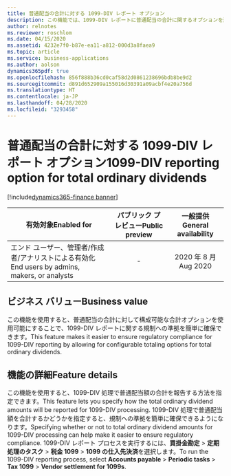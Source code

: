 ```yaml
---
title: 普通配当の合計に対する 1099-DIV レポート オプション
description: この機能では、1099-DIV レポートに普通配当の合計に関するオプションを追加して、組織がコンプライアンスを維持できるようにします。
author: relnotes
ms.reviewer: roschlom
ms.date: 04/15/2020
ms.assetid: 4232e7f0-b87e-ea11-a812-000d3a8faea9
ms.topic: article
ms.service: business-applications
ms.author: aolson
dynamics365pdf: true
ms.openlocfilehash: 856f888b36cd0caf58d2d0861238696bdb8be9d2
ms.sourcegitcommit: d891d652909a155016d30391a09acbf4e20a756d
ms.translationtype: HT
ms.contentlocale: ja-JP
ms.lasthandoff: 04/28/2020
ms.locfileid: "3293458"
---
```

# <a name="1099-div-reporting-option-for-total-ordinary-dividends"></a><span data-ttu-id="6b5f7-103">普通配当の合計に対する 1099-DIV レポート オプション</span><span class="sxs-lookup"><span data-stu-id="6b5f7-103">1099-DIV reporting option for total ordinary dividends</span></span>
[!include[dynamics365-finance banner](../includes/dynamics365-finance.md)]

| <span data-ttu-id="6b5f7-104">有効対象</span><span class="sxs-lookup"><span data-stu-id="6b5f7-104">Enabled for</span></span>    |  <span data-ttu-id="6b5f7-105">パブリック プレビュー</span><span class="sxs-lookup"><span data-stu-id="6b5f7-105">Public preview</span></span> | <span data-ttu-id="6b5f7-106">一般提供</span><span class="sxs-lookup"><span data-stu-id="6b5f7-106">General availability</span></span> | 
| ---------- | :----------: |:----------: |
|<span data-ttu-id="6b5f7-107">エンド ユーザー、管理者/作成者/アナリストによる有効化</span><span class="sxs-lookup"><span data-stu-id="6b5f7-107">End users by admins, makers, or analysts</span></span>|-| <span data-ttu-id="6b5f7-108">2020 年 8 月</span><span class="sxs-lookup"><span data-stu-id="6b5f7-108">Aug 2020</span></span>|


## <a name="business-value"></a><span data-ttu-id="6b5f7-109">ビジネス バリュー</span><span class="sxs-lookup"><span data-stu-id="6b5f7-109">Business value</span></span>
<!-- bv start -->
<span data-ttu-id="6b5f7-110">この機能を使用すると、普通配当の合計に対して構成可能な合計オプションを使用可能にすることで、1099-DIV レポートに関する規制への準拠を簡単に確保できます。</span><span class="sxs-lookup"><span data-stu-id="6b5f7-110">This feature makes it easier to ensure regulatory compliance for 1099-DIV reporting by allowing for configurable totaling options for total ordinary dividends.</span></span>  
<!-- bv end -->



## <a name="feature-details"></a><span data-ttu-id="6b5f7-111">機能の詳細</span><span class="sxs-lookup"><span data-stu-id="6b5f7-111">Feature details</span></span>
<!--feature detail start -->
<span data-ttu-id="6b5f7-112">この機能を使用すると、1099-DIV 処理で普通配当額の合計を報告する方法を指定できます。</span><span class="sxs-lookup"><span data-stu-id="6b5f7-112">This feature lets you specify how the total ordinary dividend amounts will be reported for 1099-DIV processing.</span></span> <span data-ttu-id="6b5f7-113">1099-DIV 処理で普通配当額を合計するかどうかを指定すると、規制への準拠を簡単に確保できるようになります。</span><span class="sxs-lookup"><span data-stu-id="6b5f7-113">Specifying whether or not to total ordinary dividend amounts for 1099-DIV processing can help make it easier to ensure regulatory compliance.</span></span>  <span data-ttu-id="6b5f7-114">1099-DIV レポート プロセスを実行するには、**買掛金勘定** > **定期処理のタスク** > **税金 1099** > **1099 の仕入先決済**を選択します。</span><span class="sxs-lookup"><span data-stu-id="6b5f7-114">To run the 1099-DIV reporting process, select **Accounts payable** > **Periodic tasks** > **Tax 1099** > **Vendor settlement for 1099s**.</span></span>
<!--feature detail end -->









